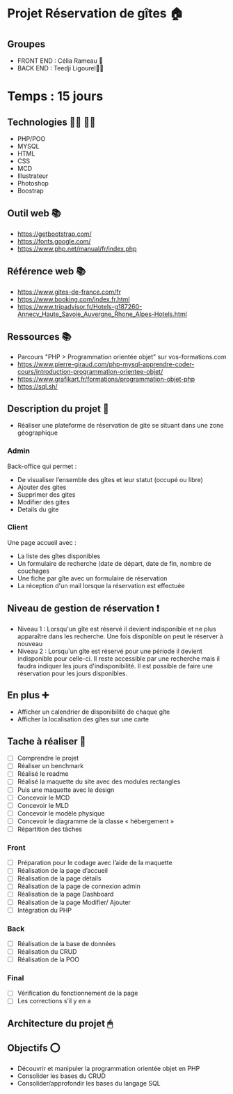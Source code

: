 # Projet Réservation de gîtes 🏠

## Groupes 

- FRONT END :  Célia Rameau 🙋
- BACK END : Teedji Ligourel🙋‍♂️

# Temps : 15 jours

## Technologies 👨‍💻 👩‍💻

- PHP/POO
- MYSQL
- HTML
- CSS
- MCD
- Illustrateur
- Photoshop
- Boostrap

## Outil web 📚

- https://getbootstrap.com/
- https://fonts.google.com/
- https://www.php.net/manual/fr/index.php

## Référence web 📚 
- https://www.gites-de-france.com/fr
- https://www.booking.com/index.fr.html
- https://www.tripadvisor.fr/Hotels-g187260-Annecy_Haute_Savoie_Auvergne_Rhone_Alpes-Hotels.html


## Ressources 📚
- Parcours "PHP > Programmation orientée objet" sur vos-formations.com
- https://www.pierre-giraud.com/php-mysql-apprendre-coder-cours/introduction-programmation-orientee-objet/
- https://www.grafikart.fr/formations/programmation-objet-php
- https://sql.sh/

## Description du projet 📄

- Réaliser une plateforme de réservation de gite se situant dans une zone géographique

### Admin 

Back-office qui permet :
-	De visualiser l’ensemble des gîtes et leur statut (occupé ou libre)
-	Ajouter des gites
-	Supprimer des gites
-	Modifier des gites
-	Details du gite

### Client 

Une page accueil avec :
-	La liste des gîtes disponibles
-	Un formulaire de recherche (date de départ, date de fin, nombre de couchages
-	Une fiche par gîte avec un formulaire de réservation
-	La réception d'un mail lorsque la réservation est effectuée

## Niveau de gestion de réservation ❗️

- Niveau 1 : Lorsqu'un gîte est réservé il devient indisponible et ne plus apparaître dans les recherche. Une fois disponible on peut le réserver à nouveau
- Niveau 2 : Lorsqu'un gîte est réservé pour une période il devient indisponible pour celle-ci. Il reste accessible par une recherche mais il faudra indiquer les jours d'indisponibilité. Il est possible de faire une réservation pour les jours disponibles.

## En plus ➕ 

- Afficher un calendrier de disponibilité de chaque gîte
- Afficher la localisation des gîtes sur une carte

## Tache à réaliser 💪

-	[ ] Comprendre le projet
-	[ ] Réaliser un benchmark
-	[ ] Réalisé le readme
-	[ ] Réalisé la maquette du site avec des modules rectangles
-	[ ] Puis une maquette avec le design
-	[ ] Concevoir le MCD
-	[ ] Concevoir le MLD
-	[ ] Concevoir le modèle physique
-	[ ] Concevoir le diagramme de la classe « hébergement »
-	[ ] Répartition des tâches 

### Front 
-	[ ] Préparation pour le codage avec l’aide de la maquette 
-	[ ] Réalisation de la page d’accueil
-	[ ] Réalisation de la page détails
-	[ ] Réalisation de la page de connexion admin
-	[ ] Réalisation de la page Dashboard
-	[ ] Réalisation de la page Modifier/ Ajouter
-	[ ] Intégration du PHP

### Back  
-	[ ] Réalisation de la base de données
-	[ ] Réalisation du CRUD
-	[ ] Réalisation de la POO

### Final 
-	[ ] Vérification du fonctionnement de la page
-	[ ] Les corrections s’il y en a

## Architecture du projet 🖱



## Objectifs ⭕️

- Découvrir et manipuler la programmation orientée objet en PHP
- Consolider les bases du CRUD
- Consolider/approfondir les bases du langage SQL 
